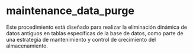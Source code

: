 # maintenance_data_purge
Este procedimiento está diseñado para realizar la eliminación dinámica de datos antiguos en tablas específicas de la base de datos, como parte de una estrategia de mantenimiento y control de crecimiento del almacenamiento.
